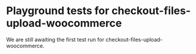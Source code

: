 # Playground tests for checkout-files-upload-woocommerce
We are still awaiting the first test run for checkout-files-upload-woocommerce.

